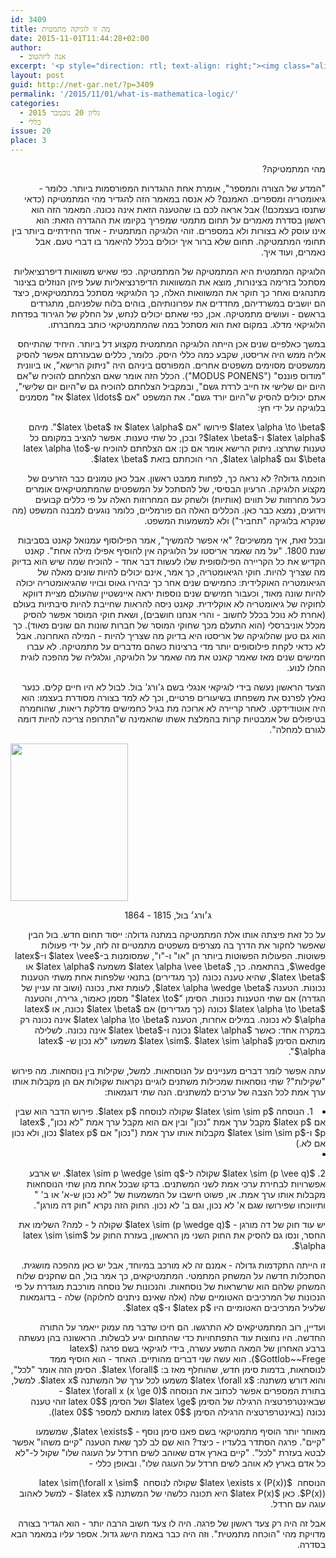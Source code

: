 ```yaml
---
id: 3409
title: מה זו לוגיקה מתמטית
date: 2015-11-01T11:44:28+02:00
author:
  - אנה ליזהטוב
excerpt: '<p style="direction: rtl; text-align: right;"><img class="alignright  wp-image-3442" src="http://net-gar.net/wp-content/uploads/2015/10/George_Boole_color-224x300.jpg" alt="George_Boole_color" width="101" height="136" />מהי המתמטיקה? "המדע של הצורה והמספר", אומרת אחת ההגדרות המפורסמות ביותר. המאמר הזה הוא ראשון בסדרת מאמרים על תחום מתמטי שמפריך בקיומו את ההגדרה הזאת: הוא לא עוסק לא בצורות ולא במספרים. זוהי הלוגיקה המתמטית - אחד החידתיים ביותר בין תחומי המתמטיקה.</p>'
layout: post
guid: http://net-gar.net/?p=3409
permalink: '/2015/11/01/what-is-mathematica-logic/'
categories:
  - גליון 20 נובמבר 2015
  - כללי
issue: 20
place: 3
---
```

<p style="direction: rtl; text-align: right;">
  מהי המתמטיקה?
</p>

<p style="direction: rtl; text-align: right;">
  "המדע של הצורה והמספר", אומרת אחת ההגדרות המפורסמות ביותר. כלומר - גיאומטריה ומספרים. האמנם? לא אנסה במאמר הזה להגדיר מהי המתמטיקה (כדאי שתנסו בעצמכם!) אבל אראה לכם בו שהטענה הזאת אינה נכונה. המאמר הזה הוא ראשון בסדרת מאמרים על תחום מתמטי שמפריך בקיומו את ההגדרה הזאת: הוא אינו עוסק לא בצורות ולא במספרים. זוהי הלוגיקה המתמטית - אחד החידתיים ביותר בין תחומי המתמטיקה. תחום שלא ברור איך יכולים בכלל להיאמר בו דברי טעם. אבל נאמרים, ועוד איך.
</p>

<p style="direction: rtl; text-align: right;">
  הלוגיקה המתמטית היא המתמטיקה של המתמטיקה. כפי שאיש משוואות דיפרנציאליות מסתכל בזרימה בצינורות, מוצא את המשוואות הדיפרנציאליות שעל פיהן הנוזלים בצינור מתנהגים ואחר כך חוקר את המשוואות האלה, כך הלוגיקאי מסתכל במתמטיקאים, כיצד הם יושבים במשרדיהם, מחדדים את עפרונותיהם, בוהים בלוח שלפניהם, מתגרדים בראשם - ועושים מתמטיקה. אכן, כפי שאתם יכולים לנחש, על החלק של הגירוד בפדחת הלוגיקאי מדלג. במקום זאת הוא מסתכל במה שהמתמטיקאי כותב במחברתו.
</p>

<p style="direction: rtl; text-align: right;">
  במשך כאלפיים שנים אכן הייתה הלוגיקה המתמטית מקצוע דל ביותר. היחיד שהתייחס אליה ממש היה אריסטו, שקבע כמה כללי היסק. כלומר, כללים שבעזרתם אפשר להסיק ממשפטים מסוימים משפטים אחרים. המפורסם ביניהם היה "ניתוק הרישא", או ביוונית "מודוס פוננס" ("MODUS PONENS"). הכלל הזה אומר שאם הצלחתם להוכיח ש"אם היום יום שלישי אז חייב לרדת גשם", ובמקביל הצלחתם להוכיח גם ש"היום יום שלישי", אתם יכולים להסיק ש"היום יורד גשם". את המשפט "אם $latex \ldots$ אז" מסמנים בלוגיקה על ידי חץ:
</p>

<p style="direction: rtl; text-align: right;">
  $latex \alpha \to \beta$ פירושו "אם $latex \alpha$ אז $latex \beta$". מיהם $latex \alpha$ ו-$latex \beta$? ובכן, כל שתי טענות. אפשר להציב במקומם כל טענות שתרצו. ניתוק הרישא אומר אם כן: אם הצלחתם להוכיח ש-$latex \alpha \to \beta$ וגם $latex \alpha$, הרי הוכחתם בזאת $latex \beta$.
</p>

<p style="direction: rtl; text-align: right;">
  חוכמה גדולה? לא נראה כך, לפחות ממבט ראשון. אבל כאן טמונים כבר הזרעים של מקצוע הלוגיקה. הרעיון הבסיסי, של להסתכל על המשפטים שהמתמטיקאים אומרים כעל מחרוזות של תווים (אותיות) ולשחק עם המחרוזות האלה על פי כללים קבועים וידועים, נמצא כבר כאן. הכללים האלה הם פורמליים, כלומר נוגעים למבנה המשפט (מה שנקרא בלוגיקה "תחביר") ולא למשמעות המשפט.
</p>

<p style="direction: rtl; text-align: right;">
  ובכל זאת, איך ממשיכים? "אי אפשר להמשיך", אמר הפילוסוף עמנואל קאנט בסביבות שנת 1800. "על מה שאמר אריסטו על הלוגיקה אין להוסיף אפילו מילה אחת". קאנט הקדיש את כל הקריירה הפילוסופית שלו לעשות דבר אחד - להוכיח שמה שיש הוא בדיוק מה שצריך להיות. חוקי הגיאומטריה, כך אמר, אינם יכולים להיות שונים מאלה של הגיאומטריה האוקלידית: כחמישים שנים אחר כך יבהירו גאוס ובויוי שהגיאומטריה יכולה להיות שונה מאוד, וכעבור חמישים שנים נוספות יראה איינשטיין שהעולם מציית דווקא לחוקיה של גיאומטריה לא אוקלידית. קאנט ניסה להראות שחייבת להיות סיבתיות בעולם (אחרת לא נוכל בכלל לחשוב - והרי אנחנו חושבים), ושאת חוקי המוסר אפשר להסיק מכלל אוניברסלי (הוא התעלם מכך שחוקי המוסר של חברות שונות הם שונים מאוד). כך הוא גם טען שהלוגיקה של אריסטו היא בדיוק מה שצריך להיות - המילה האחרונה. אבל לא כדאי לקחת פילוסופים יותר מדי ברצינות כשהם מדברים על מתמטיקה. לא עברו חמישים שנים מאז שאמר קאנט את מה שאמר על הלוגיקה, וגלגליה של מהפכה לוגית החלו לנוע.
</p>

<p style="direction: rtl; text-align: right;">
  הצעד הראשון נעשה בידי לוגיקאי אנגלי בשם ג'ורג' בול. לבול לא היו חיים קלים. כנער נאלץ לפרנס את משפחתו בשיעורים פרטיים, וכך לא למד בצורה מסודרת בעצמו: הוא היה אוטודידקט. לאחר קריירה לא ארוכה מת בגיל כחמישים מדלקת ריאות, שהוחמרה בטיפולים של אמבטיות קרות בהמלצת אשתו שהאמינה ש"התרופה צריכה להיות דומה לגורם למחלה".
</p>

<img class="aligncenter wp-image-3442" src="http://net-gar.net/wp-content/uploads/2015/10/George_Boole_color.jpg" alt="" width="188" height="252" /> 

<p style="direction: rtl; text-align: center;">
  ג׳ורג׳ בול, 1815 - 1864
</p>

<p style="direction: rtl; text-align: right;">
  על כל זאת פיצתה אותו אלת המתמטיקה במתנה גדולה: ייסוד תחום חדש. בול הבין שאפשר לחקור את הדרך בה מצרפים משפטים מתמטיים זה לזה, על ידי פעולות פשוטות. הפעולות הפשוטות ביותר הן "או" ו-"ו", שמסומנות ב-$latex \vee$ ו-$latex \wedge$, בהתאמה. כך, $latex \alpha \vee \beta$ משמעה $latex \alpha$ או $latex \beta$, שהיא טענה נכונה (כך מגדירים) בתנאי שלפחות אחת משתי הטענות נכונות. הטענה $latex \alpha \wedge \beta$, לעומת זאת, נכונה (ושוב זה עניין של הגדרה) אם שתי הטענות נכונות. הסימן "$latex \to$" מסמן כאמור, גרירה, והטענה $latex \alpha \to \beta$ נכונה (כך מגדירים) אם $latex \beta$ נכונה, או $latex \alpha$ לא נכונה. במילים אחרות, הטענה $latex \alpha \to \beta$ אינה נכונה רק במקרה אחד: כאשר $latex \alpha$ נכונה ו-$latex \beta$ אינה נכונה. לשלילה מותאם הסימן $latex \sim$. $latex \sim \alpha$ משמעו "לא נכון ש- $latex \alpha$".
</p>

<p style="direction: rtl; text-align: right;">
  עתה אפשר לומר דברים מעניינים על הנוסחאות. למשל, שקילות בין נוסחאות. מה פירוש "שקילות"? שתי נוסחאות שמכילות משתנים לוגיים נקראות שקולות אם הן מקבלות אותו ערך אמת לכל הצבה של ערכים למשתנים. הנה שתי דוגמאות:
</p>

<li style="direction: rtl; text-align: right;">
  1. הנוסחה $latex \sim \sim p$ שקולה לנוסחה $latex p$. פירוש הדבר הוא שבין אם $latex p$ מקבל ערך אמת "נכון" ובין אם הוא מקבל ערך אמת "לא נכון", $latex p$ ו-$latex \sim \sim p$ מקבלות אותו ערך אמת ("נכון" אם $latex p$ נכון, ולא נכון אם לא.)
</li>
<li style="direction: rtl; text-align: right;">
  <p style="direction: rtl; text-align: right;">
    2. $latex \sim (p \vee q)$ שקולה ל-$latex \sim p \wedge \sim q$. יש ארבע אפשרויות לבחירת ערכי אמת לשני המשתנים. בדקו שבכל אחת מהן שתי הנוסחאות מקבלות אותו ערך אמת. או, פשוט חישבו על המשמעות של "לא נכון ש-א' או ב' " ותיווכחו שפירושו שגם א' לא נכון, וגם ב' לא נכון. החוק הזה נקרא "חוק דה מורגן".
  </p>
  
  <p style="direction: rtl; text-align: right;">
    יש עוד חוק של דה מורגן - $latex \sim (p \wedge q)$ שקולה ל - למה? השלימו את החסר, ונסו גם להסיק את החוק השני מן הראשון, בעזרת החוק על $latex \sim \sim \alpha$.
  </p>
</li>

<p style="direction: rtl; text-align: right;">
  זו הייתה התקדמות גדולה - אמנם זה לא מורכב במיוחד, אבל יש כאן מהפכה מושגית. הסתכלות חדשה על המשחק המתמטי. המתמטיקאים, כך אמר בול, הם שחקנים שלוח המשחק שלהם הוא שרשראות של נוסחאות. והנכונות של נוסחה מורכבת מוגדרת על פי הנכונות של המרכיבים האטומיים שלה (אלה שאינם ניתנים לחלוקה) שלה - בדוגמאות שלעיל המרכיבים האטומיים היו $latex p$ ו-$latex q$.
</p>

<p style="direction: rtl; text-align: right;">
  ועדיין, רוב המתמטיקאים לא התרגשו. הם חיכו שדבר מה עמוק ייאמר על התורה החדשה. היו נחוצות עוד התפתחויות כדי שהתחום יגיע לבשלות. הראשונה בהן נעשתה ברבע האחרון של המאה התשע עשרה, בידי לוגיקאי בשם פרגה ($latex Gottlob~~Frege$). הוא עשה שני דברים מהותיים. האחד - הוא הוסיף ממד לנוסחאות, בדמות סימן חדש, שהוחלף מאז ב: $latex \forall$. הסימן הזה אומר "לכל", והוא דורש משתנה: $latex \forall x$ משמעו לכל ערך של המשתנה $latex x$. למשל, בתורת המספרים אפשר לכתוב את הנוסחה $latex \forall x (x \ge 0)$ - שבאינטרפרטציה הרגילה של הסימן $latex \ge$ ושל הסימן $latex 0$ זוהי טענה נכונה (באינטרפרטציה הרגילה הסימן $latex 0$ מותאם למספר $latex 0$).
</p>

<p style="direction: rtl; text-align: right;">
  מאוחר יותר הוסיף מתמטיקאי בשם פאנו סימן נוסף - $latex \exists$, שמשמעו "קיים". פרגה הסתדר בלעדיו - כיצד? הוא שם לב לכך שאת הטענה "קיים משהו" אפשר לבטא בעזרת "לכל". "קיים בארץ אדם שאוהב לשים חרדל על העוגה שלו" שקול ל-"לא כל אדם בארץ לא אוהב לשים חרדל על העוגה שלו". ובאופן כללי -
</p>

<p style="direction: rtl; text-align: right;">
  הנוסחה  $latex \exists x (P(x))$ שקולה לנוסחה  $latex \sim(\forall x \sim P(x))$. כאן $latex P(x)$ היא תכונה כלשהי של המשתנה $latex x$ - למשל לאהוב עוגה עם חרדל.
</p>

<p style="direction: rtl; text-align: right;">
  אבל זה היה רק צעד ראשון של פרגה. היה לו צעד חשוב הרבה יותר - הוא הגדיר בצורה מדויקת מהי "הוכחה מתמטית". וזה היה כבר באמת הישג גדול. אספר עליו במאמר הבא בסדרה.
</p>
